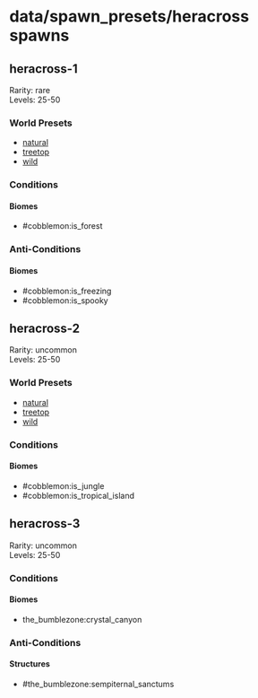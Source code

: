 # data/spawn_presets/heracross spawns  
  
## heracross-1  
Rarity: rare  
Levels: 25-50  
  
### World Presets  
* [natural](/data/world_presets/natural.md)  
* [treetop](/data/world_presets/treetop.md)  
* [wild](/data/world_presets/wild.md)  
  
### Conditions  
  
#### Biomes  
  * #cobblemon:is_forest
  
  
### Anti-Conditions  
  
#### Biomes  
  * #cobblemon:is_freezing
  * #cobblemon:is_spooky
  
  
## heracross-2  
Rarity: uncommon  
Levels: 25-50  
  
### World Presets  
* [natural](/data/world_presets/natural.md)  
* [treetop](/data/world_presets/treetop.md)  
* [wild](/data/world_presets/wild.md)  
  
### Conditions  
  
#### Biomes  
  * #cobblemon:is_jungle
  * #cobblemon:is_tropical_island
  
  
## heracross-3  
Rarity: uncommon  
Levels: 25-50  
  
### Conditions  
  
#### Biomes  
  * the_bumblezone:crystal_canyon
  
  
### Anti-Conditions  
  
#### Structures  
  * #the_bumblezone:sempiternal_sanctums
  
